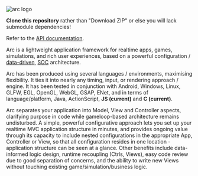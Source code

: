 ![arc logo](https://cloud.githubusercontent.com/assets/7487822/10715923/e2e9d2e2-7b2f-11e5-84b4-de43f232d061.gif)

**Clone this repository** rather than "Download ZIP" or else you will lack submodule dependencies!

Refer to the [API documentation](http://arcaneingenuity.github.io/arc/).

Arc is a lightweight application framework for realtime apps, games, simulations, and rich user experiences, based on a powerful configuration / [data-driven](https://en.wikipedia.org/wiki/Data-driven_programming), [SOC](https://en.wikipedia.org/wiki/Separation_of_concerns) architecture.

Arc has been produced using several languages / environments, maximising flexibility. It ties it into nearly any timing, input, or rendering approach / engine. It has been tested in conjunction with Android, Windows, Linux, GLFW, EGL, OpenGL, WebGL, GSAP, ENet, and in terms of language/platform, Java, ActionScript, **JS (current)** and **C (current)**.

Arc separates your application into Model, View and Controller aspects, clarifying purpose in code while gameloop-based architecture remains undisturbed. A simple, powerful configurative approach lets you set up your realtime MVC application structure in minutes, and provides ongoing value through its capacity to include nested configurations in the appropriate App, Controller or View, so that all configuration resides in one location - application structure can be seen at a glance. Other benefits include data-informed logic design, runtime recoupling (Ctrls, Views), easy code review due to good separation of concerns, and the ability to write new Views without touching existing game/simulation/business logic.